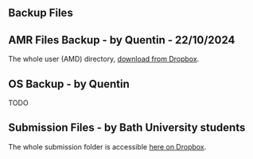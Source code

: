 ## Backup Files

## AMR Files Backup - by Quentin - 22/10/2024

The whole user (AMD) directory, [download from Dropbox](https://www.dropbox.com/scl/fi/72uet2g4p3ilmhi9ng9uh/AMR_Backup.zip?rlkey=pp5o7r5814n1b7d9gz6oa79c6&st=yles55hu&dl=0).

## OS Backup - by Quentin

TODO

## Submission Files - by Bath University students

The whole submission folder is accessible [here on Dropbox](https://www.dropbox.com/scl/fi/59ukrsqh3fq4cruldepdo/GeneralAMR.zip?rlkey=vlldctca8uvxt264ug95zbhci&e=1&st=10vxp0lv&dl=0).
